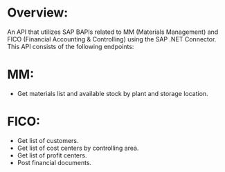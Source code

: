 # Overview:
An API that utilizes SAP BAPIs related to MM (Materials Management) and FICO (Financial Accounting & Controlling) using the SAP .NET Connector. This API consists of the following endpoints:

# MM:
- Get materials list and available stock by plant and storage location.

# FICO:
- Get list of customers.
- Get list of cost centers by controlling area.
- Get list of profit centers.
- Post financial documents.
